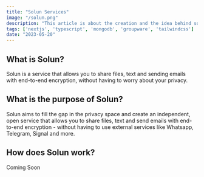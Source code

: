 ```yaml
---
title: "Solun Services"
image: "/solun.png"
description: "This article is about the creation and the idea behind solun."
tags: ['nextjs', 'typescript', 'mongodb', 'groupware', 'tailwindcss']
date: "2023-05-20"
---
```


## What is Solun?
Solun is a service that allows you to share files, text and sending emails with end-to-end encryption, without having to worry about your privacy.

## What is the purpose of Solun?
Solun aims to fill the gap in the privacy space and create an independent, open service that allows you to share files, text and send emails with end-to-end encryption - without having to use external services like Whatsapp, Telegram, Signal and more.

## How does Solun work?

Coming Soon